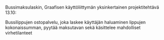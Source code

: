Bussimaksulaskin, Graafisen käyttöliittymän yksinkertainen projektitehtävä 13.10:

Bussilippujen ostopalvelu, joka laskee käyttäjän haluaminen
lippujen kokonaissumman, pyytää maksutavan sekä käsittelee
mahdolliset virhetilanteet
